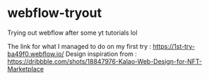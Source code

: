 # webflow-tryout
Trying out webflow after some yt tutorials lol

The link for what I managed to do on my first try : https://1st-try-ba49f0.webflow.io/
Design inspiration from : https://dribbble.com/shots/18847976-Kalao-Web-Design-for-NFT-Marketplace
